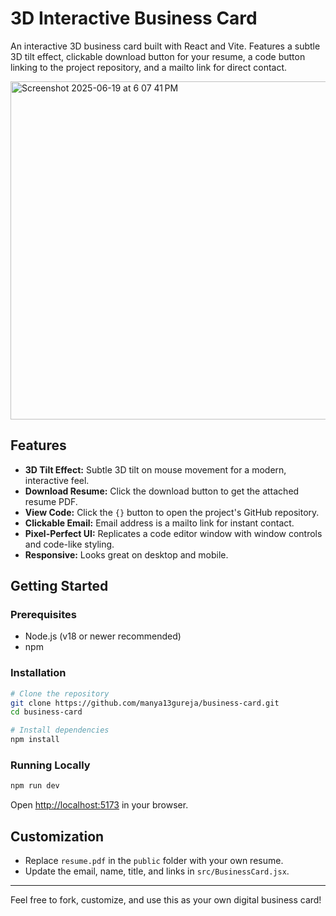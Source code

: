 # 3D Interactive Business Card

An interactive 3D business card built with React and Vite. Features a subtle 3D tilt effect, clickable download button for your resume, a code button linking to the project repository, and a mailto link for direct contact.

<img width="541" alt="Screenshot 2025-06-19 at 6 07 41 PM" src="https://github.com/user-attachments/assets/b5f077b6-4f97-439a-83b9-b7df6ca1137d" />

## Features
- **3D Tilt Effect:** Subtle 3D tilt on mouse movement for a modern, interactive feel.
- **Download Resume:** Click the download button to get the attached resume PDF.
- **View Code:** Click the `{}` button to open the project's GitHub repository.
- **Clickable Email:** Email address is a mailto link for instant contact.
- **Pixel-Perfect UI:** Replicates a code editor window with window controls and code-like styling.
- **Responsive:** Looks great on desktop and mobile.

## Getting Started

### Prerequisites
- Node.js (v18 or newer recommended)
- npm

### Installation
```bash
# Clone the repository
git clone https://github.com/manya13gureja/business-card.git
cd business-card

# Install dependencies
npm install
```

### Running Locally
```bash
npm run dev
```
Open [http://localhost:5173](http://localhost:5173) in your browser.


## Customization
- Replace `resume.pdf` in the `public` folder with your own resume.
- Update the email, name, title, and links in `src/BusinessCard.jsx`.

---

Feel free to fork, customize, and use this as your own digital business card!
